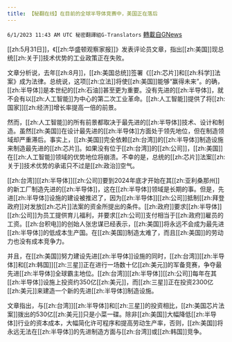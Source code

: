 ```yaml
---
title: 【秘翻在线】在目前的全球半导体竞赛中，美国正在落后
---
```

`6/1/2023 11:43 AM UTC 秘密翻譯組G-Translators` [轉載自GNews](https://gnews.org/articles/1348970)

[[zh:5月31日]]，《[[zh:华盛顿观察家报]]》发表评论员文章，指出[[zh:美国]]现总统[[zh:关于]]技术优势的工业政策正在失败。

文章分析说，去年[[zh:8月]]，[[zh:美国总统]]签署《[[zh:芯片]]和[[zh:科学]]法案》成为法律。总统说，这项[[zh:立法]]将使[[zh:美国]]能够“赢得未来”。的确，[[zh:半导体]]是本世纪的[[zh:石油]]甚至更为重要。没有先进的[[zh:半导体]]，就不会有以[[zh:人工智能]]为中心的第二次工业革命。[[zh:人工智能]]提供了将[[zh:国家]][[zh:经济]]增长率提高一倍的前景。

然而，[[zh:人工智能]]的所有前景都取决于最先进的[[zh:半导体]]技术、设计和制造。虽然[[zh:美国]]在设计最先进的[[zh:半导体]]方面处于领先地位，但在制造领域却严重滞后。事实上，[[zh:美国]]完全依赖[[zh:台湾]]的[[zh:半导体]]制造设施来制造最先进的[[zh:芯片]]。如果没有位于[[zh:台湾]]的[[zh:公司]]，[[zh:美国]]在[[zh:人工智能]]领域的优势地位将崩溃。不幸的是，总统的[[zh:芯片]]法案[[zh:关于]]技术优势的承诺只不过是[[zh:政治]]空气。

[[zh:台湾]][[zh:半导体]][[zh:公司]]要到2024年底才开始在其[[zh:亚利桑那州]]的新工厂制造先进的[[zh:半导体]]，这在[[zh:半导体]]领域是长期的事。但是，先进[[zh:半导体]]设施的建设被推迟了，因为[[zh:半导体]][[zh:公司]]抵制[[zh:拜登政府]]对发放[[zh:芯片]]法案的资金所提出的条件。[[zh:政府]]要求[[zh:半导体]][[zh:公司]]为员工提供育儿福利，并要求[[zh:公司]]支付相当于[[zh:政府]]雇员的工资。[[zh:台积电]]的创始人张忠谋已经表示，[[zh:美国]]将永远不会成为最先进[[zh:半导体]]的低成本生产国。在[[zh:美国]]制造太难了，而且[[zh:美国]]的劳动力也没有成本竞争力。

并且，在[[zh:美国]]努力建设先进[[zh:半导体]]设施的同时，[[zh:台湾]][[zh:半导体]]和[[zh:韩国]][[zh:三星]]正在进行一场数十亿[[zh:美元]]的军备竞赛，争夺最先进[[zh:半导体]]全球霸主地位。[[zh:台湾]][[zh:半导体]][[zh:公司]]每年在其[[zh:半导体]]设施上投资约350亿[[zh:美元]]，而[[zh:三星]]正在投资2300亿[[zh:美元]]来建造一个新的先进[[zh:半导体]]制造设施。

文章指出，与[[zh:台湾]][[zh:半导体]]和[[zh:三星]]的投资相比，[[zh:美国芯片法案]]拨出的530亿[[zh:美元]]只是小菜一碟。除非[[zh:美国]]大幅降低[[zh:半导体]]行业的资本成本，大幅简化许可程序和提高劳动生产率，否则，[[zh:美国]]将永远无法在[[zh:半导体]]的先进制造方面与[[zh:台湾]]或[[zh:韩国]]竞争。
